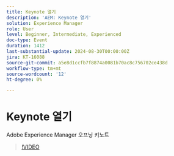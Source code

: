 ```yaml
---
title: Keynote 열기
description: 'AEM: Keynote 열기'
solution: Experience Manager
role: User
level: Beginner, Intermediate, Experienced
doc-type: Event
duration: 1412
last-substantial-update: 2024-08-30T00:00:00Z
jira: KT-16088
source-git-commit: a5e8d1ccfb7f8874a0081b70ac8c756702ce438d
workflow-type: tm+mt
source-wordcount: '12'
ht-degree: 0%

---
```



# Keynote 열기

Adobe Experience Manager 오프닝 키노트

>[!VIDEO](https://video.tv.adobe.com/v/3433161/?learn=on)
